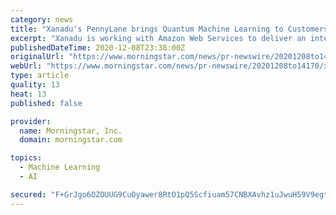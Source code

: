 ```yaml
---
category: news
title: "Xanadu's PennyLane brings Quantum Machine Learning to Customers with Amazon Braket"
excerpt: "Xanadu is working with Amazon Web Services to deliver an integrated programming framework for variational quantum computing TORONTO, Dec. 8, 2020 /PRNewswire/ - PennyLane, Xanadu's open-source software for differentiable quantum computing is now integrated with Amazon Braket,"
publishedDateTime: 2020-12-08T23:38:00Z
originalUrl: "https://www.morningstar.com/news/pr-newswire/20201208to14170/xanadus-pennylane-brings-quantum-machine-learning-to-customers-with-amazon-braket"
webUrl: "https://www.morningstar.com/news/pr-newswire/20201208to14170/xanadus-pennylane-brings-quantum-machine-learning-to-customers-with-amazon-braket"
type: article
quality: 13
heat: 13
published: false

provider:
  name: Morningstar, Inc.
  domain: morningstar.com

topics:
  - Machine Learning
  - AI

secured: "F+GrJgo6OZOUUG9CuOyawer8RtO1pQ5Scfiuam57CNBXAvhz1uJwuH59V9egtdKTUsWHpG0EfCHL1pM5W37ZxHawxMrhBif+rcpUzyOdn8A1aHBH/NcOPoYJ+iGDvHPvJOjCCJ7Ya8WxpiD8QfK68vkNb1aVoLtzsEbge3asouJFgc8Byt8cLsf707kO9Bi+lXJCcyEDx7J4rN50aSvJ71Rfe1wVu74ZggKpuKAE1jLPnwosRy0RkuY73hdPkVLPVKRlMDf/2UwK2Td1JcX/VNnz8wImm/gk/Pkppf7UoHmrd9i6DPx4OMptwIUPwUo0x0dvX+tlIV+LJkWa2AZSCr2OzHzv8WXzjLzMDYlU8Kg=;RIFPAnAyf0XzZHbc76c/3Q=="
---
```


